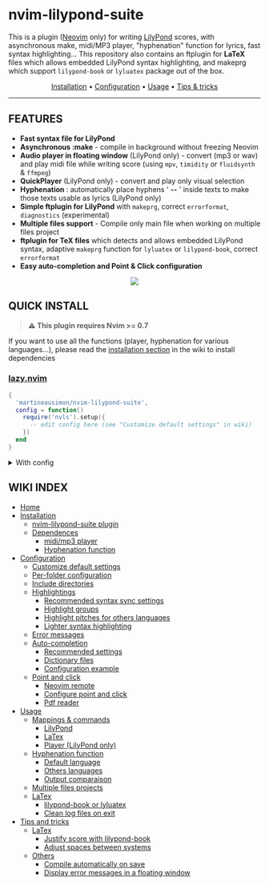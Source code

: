 # nvim-lilypond-suite

This is a plugin ([Neovim](https://github.com/neovim/neovim) only) for writing [LilyPond](https://lilypond.org/index.html) scores, with asynchronous make, midi/MP3 player, "hyphenation" function for lyrics, fast syntax highlighting... This repository also contains an ftplugin for **LaTeX** files which allows embedded LilyPond syntax highlighting, and makeprg which support `lilypond-book` or `lyluatex` package out of the box.

<p align=center>
   <a href="https://github.com/martineausimon/nvim-lilypond-suite/wiki/1.-Installation">Installation</a> • <a href="https://github.com/martineausimon/nvim-lilypond-suite/wiki/2.-Configuration">Configuration</a> • <a href="https://github.com/martineausimon/nvim-lilypond-suite/wiki/3.-Usage">Usage</a> • <a href="https://github.com/martineausimon/nvim-lilypond-suite/wiki/4.-Tips-and-tricks">Tips & tricks</a>
</p>

---

## FEATURES

* **Fast syntax file for LilyPond**
* **Asynchronous :make** - compile in background without freezing Neovim
* **Audio player in floating window** (LilyPond only) - convert (mp3 or wav) and play midi file while writing score (using `mpv`, `timidity` or `fluidsynth` & `ffmpeg`) 
* **QuickPlayer** (LilyPond only) - convert and play only visual selection
* **Hyphenation** : automatically place hyphens ' **--** ' inside texts to make those texts usable as lyrics (LilyPond only)
* **Simple ftplugin for LilyPond** with `makeprg`, correct `errorformat`, `diagnostics` (experimental)
* **Multiple files support** - Compile only main file when working on multiple files project
* **ftplugin for TeX files** which detects and allows embedded LilyPond syntax, adaptive `makeprg` function for `lyluatex` or `lilypond-book`, correct `errorformat`
* **Easy auto-completion and Point & Click configuration**

<p align="center">
<img src="https://user-images.githubusercontent.com/89019438/191845626-4ba6224c-46c3-484f-a355-5cf10a66889f.png">
</p>

## QUICK INSTALL

> **⚠ This plugin requires Nvim >= 0.7**

If you want to use all the functions (player, hyphenation for various languages...), please read the [installation section](https://github.com/martineausimon/nvim-lilypond-suite/wiki/1.-Installation) in the wiki to install dependencies

### [lazy.nvim](https://github.com/folke/lazy.nvim)

```lua 
{ 
  'martineausimon/nvim-lilypond-suite',
  config = function()
    require('nvls').setup({
      -- edit config here (see "Customize default settings" in wiki)
    })
  end
}
```

<details>
<summary>With config</summary>

```lua
{ 
  'martineausimon/nvim-lilypond-suite',
  config = function()
    require('nvls').setup({
      lilypond = {
        mappings = {
          player = "<F3>",
          compile = "<F5>",
          open_pdf = "<F6>",
          switch_buffers = "<A-Space>",
          insert_version = "<F4>",
          hyphenation = "<F12>",
          hyphenation_change_lang = "<F11>",
          insert_hyphen = "<leader>ih",
          add_hyphen = "<leader>ah",
          del_next_hyphen = "<leader>dfh",
          del_prev_hyphen = "<leader>dFh"
        },
        options = {
          pitches_language = "default",
          output = "pdf",
          backend = nil,
          main_file = "main.ly",
          main_folder = "%:p:h",
          include_dir = nil,
          hyphenation_language = "en_DEFAULT",
          diagnostics = false,
          pdf_viewer = nil,
        },
        highlights = {
          lilyString = { link = "String" },
          lilyDynamic = { bold = true },
          lilyComment = { link = "Comment" },
          lilyNumber = { link = "Number" },
          lilyVar = { link = "Tag" },
          lilyBoolean = { link = "Boolean" },
          lilySpecial = { bold = true },
          lilyArgument = { link = "Type" },
          lilyScheme = { link = "Special" },
          lilyLyrics = { link = "Special" },
          lilyMarkup = { bold = true },
          lilyFunction = { link = "Statement" },
          lilyArticulation = { link = "PreProc" },
          lilyContext = { link = "Type" },
          lilyGrob = { link = "Include" },
          lilyTranslator = { link = "Type" },
          lilyPitch = { link = "Function" },
          lilyChord = { 
            ctermfg = "lightMagenta", 
            fg = "lightMagenta", 
            bold = true 
          },
        },
      },
      latex = {
        mappings = {
          compile = "<F5>",
          open_pdf = "<F6>",
          lilypond_syntax = "<F3>"
        },
        options = {
          clean_logs = false,
          main_file = "main.tex",
          main_folder = "%:p:h",
          include_dir = nil,
          lilypond_syntax_au = "BufEnter",
          pdf_viewer = nil,
        },
      },
      player = {
        mappings = {
          quit = "q",
          play_pause = "p",
          loop = "<A-l>",
          backward = "h",
          small_backward = "<S-h>",
          forward = "l",
          small_forward = "<S-l>",
          decrease_speed = "j",
          increase_speed = "k",
          halve_speed = "<S-j>",
          double_speed = "<S-k>",
        },
        options = {
          row = "2%",
          col = "99%",
          width = "37",
          height = "1",
          border_style = "single",
          winhighlight = "Normal:Normal,FloatBorder:Normal",
          midi_synth = "fluidsynth",
          audio_format = "mp3",
          mpv_flags = {
            "--msg-level=cplayer=no,ffmpeg=no",
            "--loop",
            "--config-dir=/dev/null"
          }
        },
      },
    })
  end
}
```
</details>

## WIKI INDEX

* [Home](https://github.com/martineausimon/nvim-lilypond-suite/wiki)
* [Installation](https://github.com/martineausimon/nvim-lilypond-suite/wiki/1.-Installation)
  * [nvim-lilypond-suite plugin](https://github.com/martineausimon/nvim-lilypond-suite/wiki/1.-Installation#nvim-lilypond-suite-plugin)
  * [Dependences](https://github.com/martineausimon/nvim-lilypond-suite/wiki/1.-Installation#dependences)
    * [midi/mp3 player](https://github.com/martineausimon/nvim-lilypond-suite/wiki/1.-Installation#midimp3-player)
    * [Hyphenation function](https://github.com/martineausimon/nvim-lilypond-suite/wiki/1.-Installation#hyphenation-function)
* [Configuration](https://github.com/martineausimon/nvim-lilypond-suite/wiki/2.-Configuration)
  * [Customize default settings](https://github.com/martineausimon/nvim-lilypond-suite/wiki/2.-Configuration#customize-default-settings)
  * [Per-folder configuration](https://github.com/martineausimon/nvim-lilypond-suite/wiki/2.-Configuration#per-folder-configuration)
  * [Include directories](https://github.com/martineausimon/nvim-lilypond-suite/wiki/2.-Configuration#include-directories)
  * [Highlightings](https://github.com/martineausimon/nvim-lilypond-suite/wiki/2.-Configuration#highlightings)
    * [Recommended syntax sync settings](https://github.com/martineausimon/nvim-lilypond-suite/wiki/2.-Configuration#recommended-syntax-sync-settings)
    * [Highlight groups](https://github.com/martineausimon/nvim-lilypond-suite/wiki/2.-Configuration#highlight-groups)
    * [Highlight pitches for others languages](https://github.com/martineausimon/nvim-lilypond-suite/wiki/2.-Configuration#highlight-pitches-for-others-languages)
    * [Lighter syntax highlighting](https://github.com/martineausimon/nvim-lilypond-suite/wiki/2.-Configuration#lighter-syntax-highlighting)
  * [Error messages](https://github.com/martineausimon/nvim-lilypond-suite/wiki/2.-Configuration#error-messages)
  * [Auto-completion](https://github.com/martineausimon/nvim-lilypond-suite/wiki/2.-Configuration#auto-completion)
    * [Recommended settings](https://github.com/martineausimon/nvim-lilypond-suite/wiki/2.-Configuration#recommended-settings)
    * [Dictionary files](https://github.com/martineausimon/nvim-lilypond-suite/wiki/2.-Configuration#dictionary-files)
    * [Configuration example](https://github.com/martineausimon/nvim-lilypond-suite/wiki/2.-Configuration#configuration-example)
  * [Point and click](https://github.com/martineausimon/nvim-lilypond-suite/wiki/2.-Configuration#point-and-click)
    * [Neovim remote](https://github.com/martineausimon/nvim-lilypond-suite/wiki/2.-Configuration#neovim-remote)
    * [Configure point and click](https://github.com/martineausimon/nvim-lilypond-suite/wiki/2.-Configuration#configure-the-point-and-click)
    * [Pdf reader](https://github.com/martineausimon/nvim-lilypond-suite/wiki/2.-Configuration#pdf-reader)
* [Usage](https://github.com/martineausimon/nvim-lilypond-suite/wiki/3.-Usage)
  * [Mappings & commands](https://github.com/martineausimon/nvim-lilypond-suite/wiki/3.-Usage#mappings--commands)
    * [LilyPond](https://github.com/martineausimon/nvim-lilypond-suite/wiki/3.-Usage#lilypond)
    * [LaTex](https://github.com/martineausimon/nvim-lilypond-suite/wiki/3.-Usage#latex)
    * [Player (LilyPond only)](https://github.com/martineausimon/nvim-lilypond-suite/wiki/3.-Usage#player-mappings-lilypond-only)
  * [Hyphenation function](https://github.com/martineausimon/nvim-lilypond-suite/wiki/3.-Usage#hyphenation-function)
    * [Default language](https://github.com/martineausimon/nvim-lilypond-suite/wiki/3.-Usage#default-language)
    * [Others languages](https://github.com/martineausimon/nvim-lilypond-suite/wiki/3.-Usage#other-languages)
    * [Output comparaison](https://github.com/martineausimon/nvim-lilypond-suite/wiki/3.-Usage#outputs-comparaison)
  * [Multiple files projects](https://github.com/martineausimon/nvim-lilypond-suite/wiki/3.-Usage#multiple-files-projects)
  * [LaTex](https://github.com/martineausimon/nvim-lilypond-suite/wiki/3.-Usage#latex-1)
    * [lilypond-book or lyluatex](https://github.com/martineausimon/nvim-lilypond-suite/wiki/3.-Usage#lilypond-book-or-lyluatex)
    * [Clean log files on exit](https://github.com/martineausimon/nvim-lilypond-suite/wiki/3.-Usage#clean-log-files-on-exit)
* [Tips and tricks](https://github.com/martineausimon/nvim-lilypond-suite/wiki/4.-Tips-and-tricks)
  * [LaTex](https://github.com/martineausimon/nvim-lilypond-suite/wiki/4.-Tips-and-tricks#latex)
    * [Justify score with lilypond-book](https://github.com/martineausimon/nvim-lilypond-suite/wiki/4.-Tips-and-tricks#justify-score-with-lilypond-book)
    * [Adjust spaces between systems](https://github.com/martineausimon/nvim-lilypond-suite/wiki/4.-Tips-and-tricks#adjust-spaces-between-systems)
  * [Others](https://github.com/martineausimon/nvim-lilypond-suite/wiki/4.-Tips-and-tricks#others)
    * [Compile automatically on save](https://github.com/martineausimon/nvim-lilypond-suite/wiki/4.-Tips-and-tricks#compile-automatically-on-save)
    * [Display error messages in a floating window](https://github.com/martineausimon/nvim-lilypond-suite/wiki/4.-Tips-and-tricks#display-error-messages-in-a-floating-window)
